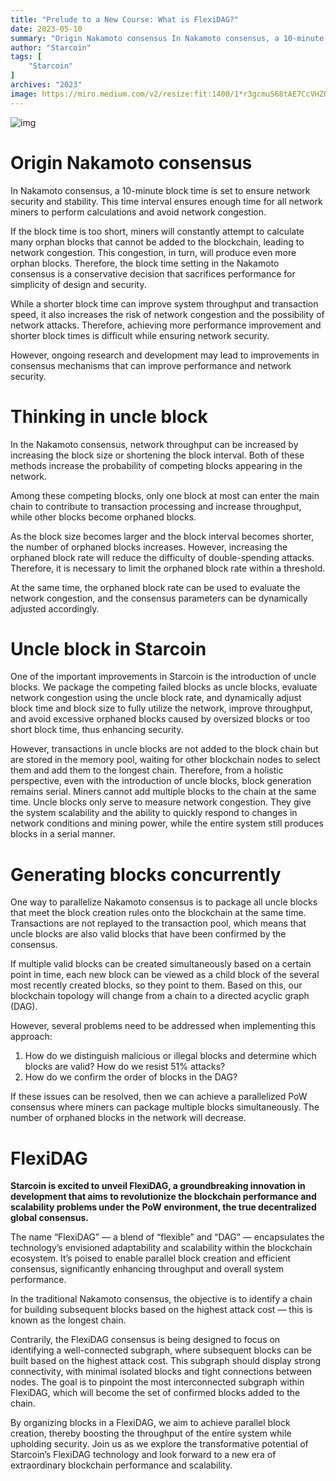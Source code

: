 ```yaml
---
title: "Prelude to a New Course: What is FlexiDAG?"
date: 2023-05-10
summary: "Origin Nakamoto consensus In Nakamoto consensus, a 10-minute block time is set to ensure network security and stability. This time interval ensures enough time for all network miners to perform..."
author: "Starcoin"
tags: [
    "Starcoin"
]
archives: "2023"
image: https://miro.medium.com/v2/resize:fit:1400/1*r3gcmuS68tAE7CcVHZOZdA.png
---
```


![img](https://miro.medium.com/v2/resize:fit:1400/1*r3gcmuS68tAE7CcVHZOZdA.png)

# Origin Nakamoto consensus

In Nakamoto consensus, a 10-minute block time is set to ensure network security and stability. This time interval ensures enough time for all network miners to perform calculations and avoid network congestion.

If the block time is too short, miners will constantly attempt to calculate many orphan blocks that cannot be added to the blockchain, leading to network congestion. This congestion, in turn, will produce even more orphan blocks. Therefore, the block time setting in the Nakamoto consensus is a conservative decision that sacrifices performance for simplicity of design and security.

While a shorter block time can improve system throughput and transaction speed, it also increases the risk of network congestion and the possibility of network attacks. Therefore, achieving more performance improvement and shorter block times is difficult while ensuring network security.

However, ongoing research and development may lead to improvements in consensus mechanisms that can improve performance and network security.

# Thinking in uncle block

In the Nakamoto consensus, network throughput can be increased by increasing the block size or shortening the block interval. Both of these methods increase the probability of competing blocks appearing in the network.

Among these competing blocks, only one block at most can enter the main chain to contribute to transaction processing and increase throughput, while other blocks become orphaned blocks.

As the block size becomes larger and the block interval becomes shorter, the number of orphaned blocks increases. However, increasing the orphaned block rate will reduce the difficulty of double-spending attacks. Therefore, it is necessary to limit the orphaned block rate within a threshold.

At the same time, the orphaned block rate can be used to evaluate the network congestion, and the consensus parameters can be dynamically adjusted accordingly.

# Uncle block in Starcoin

One of the important improvements in Starcoin is the introduction of uncle blocks. We package the competing failed blocks as uncle blocks, evaluate network congestion using the uncle block rate, and dynamically adjust block time and block size to fully utilize the network, improve throughput, and avoid excessive orphaned blocks caused by oversized blocks or too short block time, thus enhancing security.

However, transactions in uncle blocks are not added to the block chain but are stored in the memory pool, waiting for other blockchain nodes to select them and add them to the longest chain. Therefore, from a holistic perspective, even with the introduction of uncle blocks, block generation remains serial. Miners cannot add multiple blocks to the chain at the same time. Uncle blocks only serve to measure network congestion. They give the system scalability and the ability to quickly respond to changes in network conditions and mining power, while the entire system still produces blocks in a serial manner.

# Generating blocks concurrently

One way to parallelize Nakamoto consensus is to package all uncle blocks that meet the block creation rules onto the blockchain at the same time. Transactions are not replayed to the transaction pool, which means that uncle blocks are also valid blocks that have been confirmed by the consensus.

If multiple valid blocks can be created simultaneously based on a certain point in time, each new block can be viewed as a child block of the several most recently created blocks, so they point to them. Based on this, our blockchain topology will change from a chain to a directed acyclic graph (DAG).

However, several problems need to be addressed when implementing this approach:

1. How do we distinguish malicious or illegal blocks and determine which blocks are valid? How do we resist 51% attacks?
2. How do we confirm the order of blocks in the DAG?

If these issues can be resolved, then we can achieve a parallelized PoW consensus where miners can package multiple blocks simultaneously. The number of orphaned blocks in the network will decrease.

# FlexiDAG

**Starcoin is excited to unveil FlexiDAG, a groundbreaking innovation in development that aims to revolutionize the blockchain performance and scalability problems under the PoW environment, the true decentralized global consensus.**

The name “FlexiDAG” — a blend of “flexible” and “DAG” — encapsulates the technology’s envisioned adaptability and scalability within the blockchain ecosystem. It’s poised to enable parallel block creation and efficient consensus, significantly enhancing throughput and overall system performance.

In the traditional Nakamoto consensus, the objective is to identify a chain for building subsequent blocks based on the highest attack cost — this is known as the longest chain.

Contrarily, the FlexiDAG consensus is being designed to focus on identifying a well-connected subgraph, where subsequent blocks can be built based on the highest attack cost. This subgraph should display strong connectivity, with minimal isolated blocks and tight connections between nodes. The goal is to pinpoint the most interconnected subgraph within FlexiDAG, which will become the set of confirmed blocks added to the chain.

By organizing blocks in a FlexiDAG, we aim to achieve parallel block creation, thereby boosting the throughput of the entire system while upholding security. Join us as we explore the transformative potential of Starcoin’s FlexiDAG technology and look forward to a new era of extraordinary blockchain performance and scalability.
